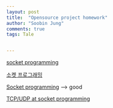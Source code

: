 ```yaml
---
layout: post
title:  "Opensource project homework"
author: "Soobin Jung"
comments: true
tags: Tale


---
```




[socket programming](https://medium.com/flutter-community/working-with-sockets-in-dart-15b443007bc9)



[소켓 프로그래밍](https://m.blog.naver.com/PostView.nhn?blogId=dd1587&logNo=221150052315&proxyReferer=https:%2F%2Fwww.google.com%2F)

[Socket programming](https://recipes4dev.tistory.com/153) --> good

[TCP/UDP at socket programming](https://mangkyu.tistory.com/15)


